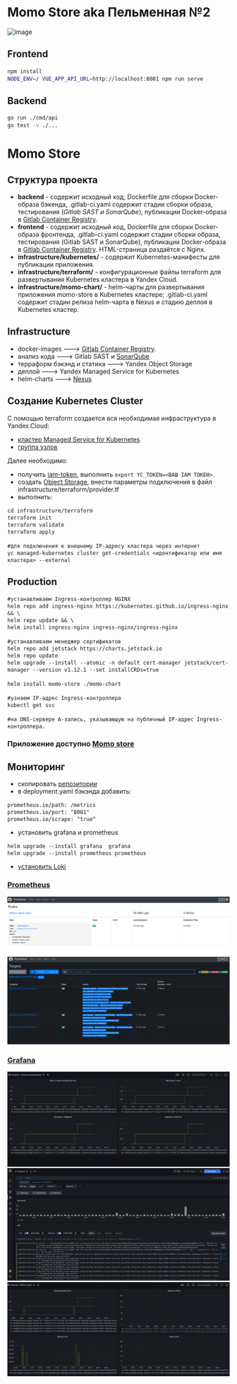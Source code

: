 # Momo Store aka Пельменная №2

<img width="900" alt="image" src="https://user-images.githubusercontent.com/9394918/167876466-2c530828-d658-4efe-9064-825626cc6db5.png">

## Frontend

```bash
npm install
NODE_ENV=/ VUE_APP_API_URL=http://localhost:8081 npm run serve
```

## Backend

```bash
go run ./cmd/api
go test -v ./... 
```

# Momo Store

## Структура проекта

* **backend** - содержит исходный код, Dockerfile для сборки Docker-образа бэкенда, .gitlab-ci.yaml содержит стадии сборки образа, тестирования (*Gitlab SAST и SonarQube*), публикации Docker-образа в [Gitlab Container Registry](https://gitlab.praktikum-services.ru/std-015-36/momo-store/container_registry).
* **frontend** - содержит исходный код, Dockerfile для сборки Docker-образа фронтенда, .gitlab-ci.yaml содержит стадии сборки образа, тестирования (Gitlab SAST и SonarQube), публикации Docker-образа в [Gitlab Container Registry](https://gitlab.praktikum-services.ru/std-015-36/momo-store/container_registry). HTML-страница раздаётся с Nginx.
* **infrastructure/kubernetes/** - содержит Kubernetes-манифесты для публикации приложения.
* **infrastructure/terraform/** - конфигурационные файлы terraform для развертывания Kubernetes кластера в Yandex Cloud.
* **infrastructure/momo-chart/** - helm-чарты для развертывания приложения momo-store в Kubernetes кластере; .gitlab-ci.yaml содержит стадии релиза helm-чарта в Nexus и стадию деплоя в Kubernetes кластер.

## Infrastructure
* docker-images ---> [Gitlab Container Registry](https://gitlab.praktikum-services.ru/std-015-36/momo-store/container_registry).
* анализ кода ---> Gitlab SAST и [SonarQube](https://sonarqube.praktikum-services.ru/)
* терраформ бэкэнд и  статика ---> Yandex Object Storage
* деплой ---> Yandex Managed Service for Kubernetes
* helm-charts ---> [Nexus](https://nexus.k8s.praktikum-services.tech/)

## Создание Kubernetes Cluster
С помощью terraform создается вся необходимая инфраструктура в Yandex.Cloud:
* [кластер Managed Service for Kubernetes](https://cloud.yandex.ru/docs/managed-kubernetes/operations/kubernetes-cluster/kubernetes-cluster-create)
* [группа узлов](https://cloud.yandex.ru/docs/managed-kubernetes/operations/node-group/node-group-create)

Далее необходимо:
* получить [iam-token](https://cloud.yandex.ru/docs/iam/operations/iam-token/create), выполнить ```export YC_TOKEN=<ВАШ IAM ТОКЕН>```.
* cоздать [Object Storage](https://cloud.yandex.ru/docs/storage/quickstart), внести параметры подключения в файл infrastructure/terraform/provider.tf
* выполнить:
```
cd infrastructure/terraform
terraform init
terraform validate
terraform apply

#для подключения к внешнему IP-адресу кластера через интернет
yc managed-kubernetes cluster get-credentials <идентификатор или имя кластера> --external
```

## Production

```
#устанавливаем Ingress-контроллер NGINX
helm repo add ingress-nginx https://kubernetes.github.io/ingress-nginx && \
helm repo update && \
helm install ingress-nginx ingress-nginx/ingress-nginx

#устанавливаем менеджер сертификатов
helm repo add jetstack https://charts.jetstack.io
helm repo update
helm upgrade --install --atomic -n default cert-manager jetstack/cert-manager --version v1.12.1 --set installCRDs=true

helm install momo-store ./momo-chart

#узнаем IP-адрес Ingress-контроллера 
kubectl get svc

#на DNS-сервере A-запись, указывающую на публичный IP-адрес Ingress-контроллера.
```
### Приложение доступно [Momo store](http://store.std-015-36-momostore.ru)

## Мониторинг

* скопировать [репозитории](https://gitlab.praktikum-services.ru/root/monitoring-tool)
* в deployment.yaml бэкэнда добавить:
``` 
prometheus.io/path: /metrics
prometheus.io/port: "8081"
prometheus.io/scrape: "true"
```
*  установить grafana и prometheus
```
helm upgrade --install grafana  grafana
helm upgrade --install prometheus prometheus
```
* [установить Loki](https://cloud.yandex.ru/docs/managed-kubernetes/operations/applications/loki)

### [Prometheus](https://prometheus.std-015-36-momostore.ru/targets?search=)

![](Screeshots/prometheus_1.png)
![](Screeshots/Prometheus_3.png)

### [Grafana](http://grafana.std-015-36-momostore.ru)

![](Screeshots/Buiseness.png)
![](Screeshots/Logs.png)
![](Screeshots/momo.png)












